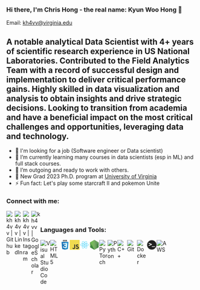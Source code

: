 ### Hi there, I'm Chris Hong - the real name: Kyun Woo Hong  👋
Email: kh4vv@virginia.edu

## A notable analytical Data Scientist with 4+ years of scientific research experience in US National Laboratories. Contributed to the Field Analytics Team with a record of successful design and implementation to deliver critical performance gains. Highly skilled in data visualization and analysis to obtain insights and drive strategic decisions. Looking to transition from academia and have a beneficial impact on the most critical challenges and opportunities, leveraging data and technology.

- 🔭 I'm looking for a job (Software engineer or Data scientist)
- 🌱 I’m currently learning many courses in data scientists (esp in ML) and full stack courses.
- 👯 I’m outgoing and ready to work with others. 
- 🥅 New Grad 2023 Ph.D. program at [University of Virginia](http://www.phys.virginia.edu/)
- ⚡ Fun fact: Let's play some starcraft II and pokemon Unite

### Connect with me:

[<img align="left" alt="kh4vv | Github" width="22px" src="https://cdn.jsdelivr.net/npm/simple-icons@v3/icons/github.svg" />][github]
[<img align="left" alt="kh4vv | LinkedIn" width="22px" src="https://cdn.jsdelivr.net/npm/simple-icons@v3/icons/linkedin.svg" />][linkedin]
[<img align="left" alt="kh4vv | Instagram" width="22px" src="https://cdn.jsdelivr.net/npm/simple-icons@v3/icons/instagram.svg" />][instagram]
[<img align="left" alt="kh4vv | GoogleScholar" width="24px" src="https://img.icons8.com/color/48/000000/google-scholar--v3.png"/>][google]

[instagram]:https://instagram.com/hongs_uva
[linkedin]:https://linkedin.com/in/hongs-uva
[github]:https://github.com/kh4vv
[google]:https://scholar.google.com/citations?user=jGvTYwkAAAAJ&hl=ko

<br />

### Languages and Tools:

[<img align="left" alt="Visual Studio Code" width="26px" src="https://img.icons8.com/color/48/000000/visual-studio-code-2019.png"/>][vs]
[<img align="left" alt="HTML5" width="26px" src="https://img.icons8.com/ios-filled/50/000000/html.png" />][html]
[<img align="left" alt="CSS3" width="26px" src="https://raw.githubusercontent.com/github/explore/80688e429a7d4ef2fca1e82350fe8e3517d3494d/topics/css/css.png" />][css]
[<img align="left" alt="JavaScript" width="26px" src="https://raw.githubusercontent.com/github/explore/80688e429a7d4ef2fca1e82350fe8e3517d3494d/topics/javascript/javascript.png" />][js]
[<img align="left" alt="React" width="26px" src="https://raw.githubusercontent.com/github/explore/80688e429a7d4ef2fca1e82350fe8e3517d3494d/topics/react/react.png" />][react]
[<img align="left" alt="Node.js" width="26px" src="https://raw.githubusercontent.com/github/explore/80688e429a7d4ef2fca1e82350fe8e3517d3494d/topics/nodejs/nodejs.png" />][node]
[<img align="left" alt="PyTorch" width="22px" src="https://upload.wikimedia.org/wikipedia/commons/1/10/PyTorch_logo_icon.svg" />][pytorch]
[<img align="left" alt="Python" width="26px" src="https://img.icons8.com/ios-filled/50/000000/python.png"/>][python]
[<img align="left" alt="C++" width="26px" src="https://img.icons8.com/ios-filled/50/000000/c-plus-plus-logo.png"/>][c]
[<img align="left" alt="Git" width="26px" src="https://img.icons8.com/ios-glyphs/30/000000/github.png"/>][git]
[<img align="left" alt="Docker" width="26px" src="https://img.icons8.com/fluency/48/000000/docker.png"/>][docker]
[<img align="left" alt="Terminal" width="26px" src="https://raw.githubusercontent.com/github/explore/80688e429a7d4ef2fca1e82350fe8e3517d3494d/topics/terminal/terminal.png"/>][terminal]
[<img align="left" alt="AWS" width="26px" src="https://img.icons8.com/color/48/000000/amazon-web-services.png"/>][aws]

[vs]:https://code.visualstudio.com
[html]:https://en.wikipedia.org/wiki/HTML
[css]:https://en.wikipedia.org/wiki/CSS
[js]:https://www.javascript.com
[react]:https://reactjs.org
[node]:https://nodejs.org/
[pytorch]:https://pytorch.org/
[python]:https://www.python.org/
[c]:https://en.wikipedia.org/wiki/C%2B%2B
[git]:https://github.com
[docker]:https://www.docker.com
[terminal]:https://ubuntu.com/tutorials/command-line-for-beginners#1-overview
[aws]:https://aws.amazon.com/
